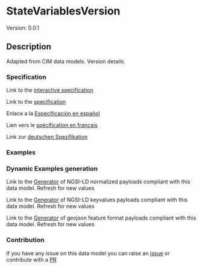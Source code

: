 # StateVariablesVersion
Version: 0.0.1

## Description 

Adapted from CIM data models. Version details.
### Specification

Link to the [interactive specification](https://swagger.lab.fiware.org/?url=https://raw.githubusercontent.com/smart-data-models/dataModel.EnergyCIM/master/StateVariablesVersion/swagger.yaml)

Link to the [specification](https://github.com/smart-data-models/dataModel.EnergyCIM/blob/master/StateVariablesVersion/doc/spec.md)

Enlace a la [Especificación en español](https://github.com/smart-data-models/dataModel.EnergyCIM/blob/master/StateVariablesVersion/doc/spec_ES.md)

Lien vers le [spécification en français](https://github.com/smart-data-models/dataModel.EnergyCIM/blob/master/StateVariablesVersion/doc/spec_FR.md)

Link zur [deutschen Spezifikation](https://github.com/smart-data-models/dataModel.EnergyCIM/blob/master/StateVariablesVersion/doc/spec_DE.md)
### Examples
### Dynamic Examples generation

Link to the [Generator](https://smartdatamodels.org/extra/ngsi-ld_generator.php?schemaUrl=https://raw.githubusercontent.com/smart-data-models/dataModel.EnergyCIM/master/StateVariablesVersion/schema.json&email=info@smartdatamodels.org) of NGSI-LD normalized payloads compliant with this data model. Refresh for new values

Link to the [Generator](https://smartdatamodels.org/extra/ngsi-ld_generator_keyvalues.php?schemaUrl=https://raw.githubusercontent.com/smart-data-models/dataModel.EnergyCIM/master/StateVariablesVersion/schema.json&email=info@smartdatamodels.org) of NGSI-LD keyvalues payloads compliant with this data model. Refresh for new values

Link to the [Generator](https://smartdatamodels.org/extra/geojson_features_generator_v1.0.php?schemaUrl=https://raw.githubusercontent.com/smart-data-models/dataModel.EnergyCIM/master/StateVariablesVersion/schema.json&email=info@smartdatamodels.org) of geojson feature format payloads compliant with this data model. Refresh for new values
### Contribution

 If you have any issue on this data model you can raise an [issue](https://github.com/smart-data-models/dataModel.EnergyCIM/issues)  or contribute with a [PR](https://github.com/smart-data-models/dataModel.EnergyCIM/pulls)
